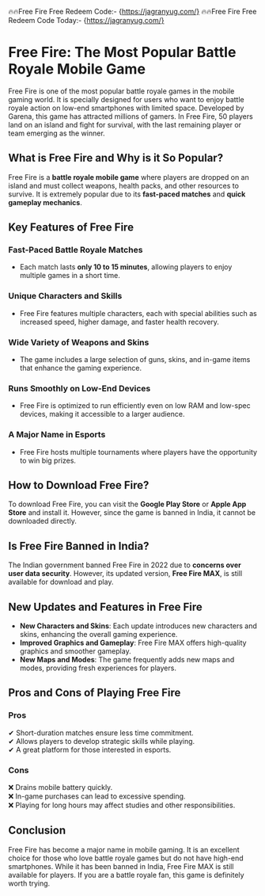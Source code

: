 
🔥🔥Free Fire Free Redeem Code:- {https://jagranyug.com/}
🔥🔥Free Fire Free Redeem Code Today:- {https://jagranyug.com/}




# Free Fire: The Most Popular Battle Royale Mobile Game


Free Fire is one of the most popular battle royale games in the mobile gaming world. It is specially designed for users who want to enjoy battle royale action on low-end smartphones with limited space. Developed by Garena, this game has attracted millions of gamers. In Free Fire, 50 players land on an island and fight for survival, with the last remaining player or team emerging as the winner.

## What is Free Fire and Why is it So Popular?

Free Fire is a **battle royale mobile game** where players are dropped on an island and must collect weapons, health packs, and other resources to survive. It is extremely popular due to its **fast-paced matches** and **quick gameplay mechanics**.

## Key Features of Free Fire

### Fast-Paced Battle Royale Matches
- Each match lasts **only 10 to 15 minutes**, allowing players to enjoy multiple games in a short time.

### Unique Characters and Skills
- Free Fire features multiple characters, each with special abilities such as increased speed, higher damage, and faster health recovery.

### Wide Variety of Weapons and Skins
- The game includes a large selection of guns, skins, and in-game items that enhance the gaming experience.

### Runs Smoothly on Low-End Devices
- Free Fire is optimized to run efficiently even on low RAM and low-spec devices, making it accessible to a larger audience.

### A Major Name in Esports
- Free Fire hosts multiple tournaments where players have the opportunity to win big prizes.

## How to Download Free Fire?

To download Free Fire, you can visit the **Google Play Store** or **Apple App Store** and install it. However, since the game is banned in India, it cannot be downloaded directly.

## Is Free Fire Banned in India?

The Indian government banned Free Fire in 2022 due to **concerns over user data security**. However, its updated version, **Free Fire MAX**, is still available for download and play.

## New Updates and Features in Free Fire

- **New Characters and Skins**: Each update introduces new characters and skins, enhancing the overall gaming experience.
- **Improved Graphics and Gameplay**: Free Fire MAX offers high-quality graphics and smoother gameplay.
- **New Maps and Modes**: The game frequently adds new maps and modes, providing fresh experiences for players.

## Pros and Cons of Playing Free Fire

### Pros
✔ Short-duration matches ensure less time commitment.  
✔ Allows players to develop strategic skills while playing.  
✔ A great platform for those interested in esports.  

### Cons
❌ Drains mobile battery quickly.  
❌ In-game purchases can lead to excessive spending.  
❌ Playing for long hours may affect studies and other responsibilities.  

## Conclusion

Free Fire has become a major name in mobile gaming. It is an excellent choice for those who love battle royale games but do not have high-end smartphones. While it has been banned in India, Free Fire MAX is still available for players. If you are a battle royale fan, this game is definitely worth trying.
